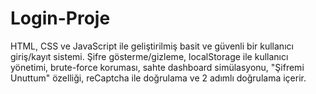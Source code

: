 # Login-Proje
HTML, CSS ve JavaScript ile geliştirilmiş basit ve güvenli bir kullanıcı giriş/kayıt sistemi. Şifre gösterme/gizleme, localStorage ile kullanıcı yönetimi, brute-force koruması, sahte dashboard simülasyonu, "Şifremi Unuttum" özelliği, reCaptcha ile doğrulama ve 2 adımlı doğrulama içerir.
